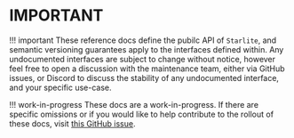 # IMPORTANT

<!-- prettier-ignore -->
!!! important
    These reference docs define the pubilc API of `Starlite`, and semantic versioning guarantees apply to the interfaces
    defined within. Any undocumented interfaces are subject to change without notice, however feel free to open a
    discussion with the maintenance team, either via GitHub issues, or Discord to discuss the stability of any
    undocumented interface, and your specific use-case.

<!-- prettier-ignore -->
!!! work-in-progress
    These docs are a work-in-progress. If there are specific omissions or if you would like to help contribute to the
    rollout of these docs, visit [this GitHub issue](https://github.com/starlite-api/starlite/issues/341).
